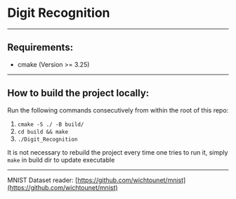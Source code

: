 # Digit Recognition

---

## Requirements:

- cmake (Version >= 3.25)

---

## How to build the project locally:

Run the following commands consecutively from within the root of this repo:
1. `cmake -S ./ -B build/`
2. `cd build && make`
3. `./Digit_Recognition`

It is not necessary to rebuild the project every time one tries to run it,
simply `make` in build dir to update executable

---

MNIST Dataset reader: [https://github.com/wichtounet/mnist](https://github.com/wichtounet/mnist)
